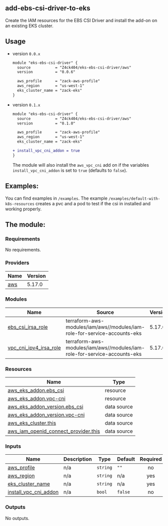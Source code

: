 ## add-ebs-csi-driver-to-eks

Create the IAM resources for the EBS CSI Driver and install the add-on on an existing EKS cluster.

## Usage

- version `0.0.x`
  ```diff
  module "eks-ebs-csi-driver" {
    source           = "Z4ck404/eks-ebs-csi-driver/aws"
    version          = "0.0.6"

    aws_profile      = "zack-aws-profile"
    aws_region       = "us-west-1"
    eks_cluster_name = "zack-eks"
  }
  ```

- version `0.1.x`
  ```diff
  module "eks-ebs-csi-driver" {
    source           = "Z4ck404/eks-ebs-csi-driver/aws"
    version          = "0.1.0"

    aws_profile      = "zack-aws-profile"
    aws_region       = "us-west-1"
    eks_cluster_name = "zack-eks"

  + install_vpc_cni_addon = true
  }
  ```
  The module will also install the `aws_vpc_cni` add on if the variables `install_vpc_cni_addon` is set to `true` (defaults to `false`).

## Examples:

You can find examples in `/examples`.
The example `/examples/default-with-k8s-resources` creates a pvc and a pod to test if the csi in installed and working properly.

## The module:
<!-- BEGIN_TF_DOCS -->
### Requirements

No requirements.

### Providers

| Name | Version |
|------|---------|
| <a name="provider_aws"></a> [aws](#provider\_aws) | 5.17.0 |

### Modules

| Name | Source | Version |
|------|--------|---------|
| <a name="module_ebs_csi_irsa_role"></a> [ebs\_csi\_irsa\_role](#module\_ebs\_csi\_irsa\_role) | terraform-aws-modules/iam/aws//modules/iam-role-for-service-accounts-eks | 5.17.0 |
| <a name="module_vpc_cni_ipv4_irsa_role"></a> [vpc\_cni\_ipv4\_irsa\_role](#module\_vpc\_cni\_ipv4\_irsa\_role) | terraform-aws-modules/iam/aws//modules/iam-role-for-service-accounts-eks | 5.17.0 |

### Resources

| Name | Type |
|------|------|
| [aws_eks_addon.ebs_csi](https://registry.terraform.io/providers/hashicorp/aws/latest/docs/resources/eks_addon) | resource |
| [aws_eks_addon.vpc-cni](https://registry.terraform.io/providers/hashicorp/aws/latest/docs/resources/eks_addon) | resource |
| [aws_eks_addon_version.ebs_csi](https://registry.terraform.io/providers/hashicorp/aws/latest/docs/data-sources/eks_addon_version) | data source |
| [aws_eks_addon_version.vpc-cni](https://registry.terraform.io/providers/hashicorp/aws/latest/docs/data-sources/eks_addon_version) | data source |
| [aws_eks_cluster.this](https://registry.terraform.io/providers/hashicorp/aws/latest/docs/data-sources/eks_cluster) | data source |
| [aws_iam_openid_connect_provider.this](https://registry.terraform.io/providers/hashicorp/aws/latest/docs/data-sources/iam_openid_connect_provider) | data source |

### Inputs

| Name | Description | Type | Default | Required |
|------|-------------|------|---------|:--------:|
| <a name="input_aws_profile"></a> [aws\_profile](#input\_aws\_profile) | n/a | `string` | `""` | no |
| <a name="input_aws_region"></a> [aws\_region](#input\_aws\_region) | n/a | `string` | n/a | yes |
| <a name="input_eks_cluster_name"></a> [eks\_cluster\_name](#input\_eks\_cluster\_name) | n/a | `string` | n/a | yes |
| <a name="input_install_vpc_cni_addon"></a> [install\_vpc\_cni\_addon](#input\_install\_vpc\_cni\_addon) | n/a | `bool` | `false` | no |

### Outputs

No outputs.
<!-- END_TF_DOCS -->
